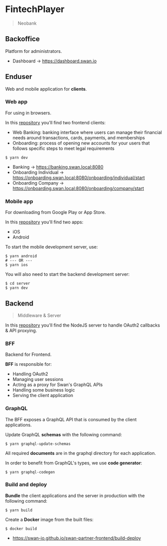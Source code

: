 # FintechPlayer

> Neobank

## Backoffice

Platform for administrators.

- Dashboard -> https://dashboard.swan.io

## Enduser

Web and mobile application for **clients**.

### Web app

For using in browsers.

In this [repository](/frontend-web/clients) you'll find two frontend clients:
- Web Banking: banking interface where users can manage their financial needs around transactions, cards, payments, and memberships
- Onboarding: process of opening new accounts for your users that follows specific steps to meet legal requirements

```
$ yarn dev
```

- Banking -> https://banking.swan.local:8080
- Onboarding Individual -> https://onboarding.swan.local:8080/onboarding/individual/start
- Onboarding Company -> https://onboarding.swan.local:8080/onboarding/company/start

### Mobile app

For downloading from Google Play or App Store.

In this [repository](/frontend-mobile) you'll find two apps:
- iOS
- Android

To start the mobile development server, use:
```
$ yarn android
# --- OR ---
$ yarn ios
```

You will also need to start the backend development server:
```
$ cd server
$ yarn dev
```

## Backend

> Middleware & Server

In this [repository](/frontend-web/server) you'll find the NodeJS server to handle OAuth2 callbacks & API proxying.

### BFF

Backend for Frontend.

**BFF** is responsible for:

- Handling OAuth2
- Managing user sessions
- Acting as a proxy for Swan's GraphQL APIs
- Handling some business logic
- Serving the client application

### GraphQL

The BFF exposes a GraphQL API that is consumed by the client applications.

Update GraphQL **schemas** with the following command:
```
$ yarn graphql-update-schemas
```

All required **documents** are in the graphql directory for each application.

In order to benefit from GraphQL's types, we use **code generator**:
```
$ yarn graphql-codegen
```

### Build and deploy

**Bundle** the client applications and the server in production with the following command:
```
$ yarn build
```

Create a **Docker** image from the built files:
```
$ docker build
```

- https://swan-io.github.io/swan-partner-frontend/build-deploy
